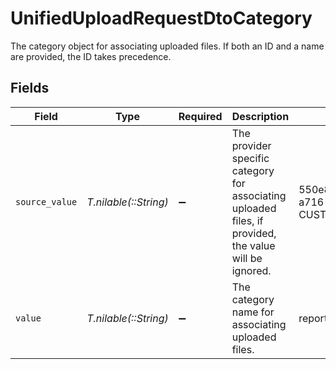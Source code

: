 # UnifiedUploadRequestDtoCategory

The category object for associating uploaded files. If both an ID and a name are provided, the ID takes precedence.


## Fields

| Field                                                                                                  | Type                                                                                                   | Required                                                                                               | Description                                                                                            | Example                                                                                                |
| ------------------------------------------------------------------------------------------------------ | ------------------------------------------------------------------------------------------------------ | ------------------------------------------------------------------------------------------------------ | ------------------------------------------------------------------------------------------------------ | ------------------------------------------------------------------------------------------------------ |
| `source_value`                                                                                         | *T.nilable(::String)*                                                                                  | :heavy_minus_sign:                                                                                     | The provider specific category for associating uploaded files, if provided, the value will be ignored. | 550e8400-e29b-41d4-a716-446655440000, CUSTOM_CATEGORY_NAME                                             |
| `value`                                                                                                | *T.nilable(::String)*                                                                                  | :heavy_minus_sign:                                                                                     | The category name for associating uploaded files.                                                      | reports, resumes                                                                                       |